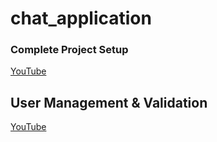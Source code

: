 # chat_application

### Complete Project Setup

[YouTube](https://www.youtube.com/watch?v=ujLUe1Hgd_Q&list=PLHiZ4m8vCp9PHnOIT7gd30PCBoYCpGoQM&index=33)

## User Management & Validation

[YouTube](https://www.youtube.com/watch?v=VclaxHIXrKw&list=PLHiZ4m8vCp9PHnOIT7gd30PCBoYCpGoQM&index=34)

